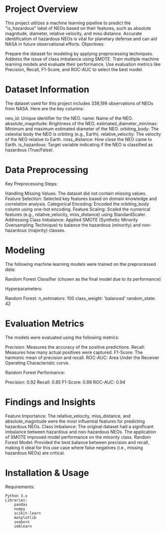 # Project Overview

This project utilizes a machine learning pipeline to predict the "is_hazardous" label of NEOs based on their features, such as absolute magnitude, diameter, relative velocity, and miss distance. Accurate identification of hazardous NEOs is vital for planetary defense and can aid NASA in future observational efforts.
Objectives:

 Prepare the dataset for modeling by applying preprocessing techniques.
 Address the issue of class imbalance using SMOTE.
 Train multiple machine learning models and evaluate their performance.
 Use evaluation metrics like Precision, Recall, F1-Score, and ROC-AUC to select the best model.

# Dataset Information

The dataset used for this project includes 338,199 observations of NEOs from NASA. Here are the key columns:

 neo_id: Unique identifier for the NEO.
 name: Name of the NEO.
 absolute_magnitude: Brightness of the NEO.
 estimated_diameter_min/max: Minimum and maximum estimated diameter of the NEO.
 orbiting_body: The celestial body the NEO is orbiting (e.g., Earth).
 relative_velocity: The velocity of the NEO relative to Earth.
 miss_distance: How close the NEO came to Earth.
 is_hazardous: Target variable indicating if the NEO is classified as hazardous (True/False).

# Data Preprocessing
Key Preprocessing Steps:

Handling Missing Values: The dataset did not contain missing values.
 Feature Selection: Selected key features based on domain knowledge and correlation analysis.
 Categorical Encoding: Encoded the orbiting_body column using one-hot encoding.
 Feature Scaling: Scaled the numerical features (e.g., relative_velocity, miss_distance) using StandardScaler.
 Addressing Class Imbalance: Applied SMOTE (Synthetic Minority Oversampling Technique) to balance the hazardous (minority) and non-hazardous (majority) classes.

# Modeling

The following machine learning models were trained on the preprocessed data:

Random Forest Classifier (chosen as the final model due to its performance)

Hyperparameters:

Random Forest:
        n_estimators: 100
        class_weight: 'balanced'
        random_state: 42

# Evaluation Metrics

The models were evaluated using the following metrics:

 Precision: Measures the accuracy of the positive predictions.
 Recall: Measures how many actual positives were captured.
 F1-Score: The harmonic mean of precision and recall.
 ROC-AUC: Area Under the Receiver Operating Characteristic curve.

Random Forest Performance:

 Precision: 0.92
 Recall: 0.85
 F1-Score: 0.88
 ROC-AUC: 0.94

# Findings and Insights

 Feature Importance: The relative_velocity, miss_distance, and absolute_magnitude were the most influential features for predicting hazardous NEOs.
 Class Imbalance: The original dataset had a significant imbalance between hazardous and non-hazardous NEOs. The application of SMOTE improved model performance on the minority class.
 Random Forest Model: Provided the best balance between precision and recall, making it ideal for this use case where false negatives (i.e., missing hazardous NEOs) are critical.

 # Installation & Usage
Requirements:

    Python 3.x
    Libraries:
        pandas
        numpy
        scikit-learn
        matplotlib
        seaborn
        imblearn
